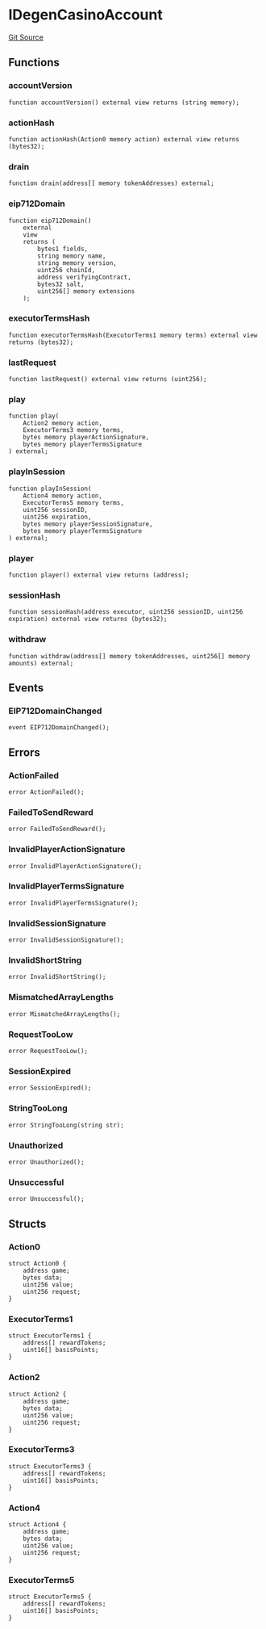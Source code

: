 # IDegenCasinoAccount
[Git Source](https://github.com/PermissionlessGames/degen-casino/blob/41aaa20bb5d115d7f7f5144fd0b0f95fc755f416/src/interfaces/IDegenCasinoAccount.sol)


## Functions
### accountVersion


```solidity
function accountVersion() external view returns (string memory);
```

### actionHash


```solidity
function actionHash(Action0 memory action) external view returns (bytes32);
```

### drain


```solidity
function drain(address[] memory tokenAddresses) external;
```

### eip712Domain


```solidity
function eip712Domain()
    external
    view
    returns (
        bytes1 fields,
        string memory name,
        string memory version,
        uint256 chainId,
        address verifyingContract,
        bytes32 salt,
        uint256[] memory extensions
    );
```

### executorTermsHash


```solidity
function executorTermsHash(ExecutorTerms1 memory terms) external view returns (bytes32);
```

### lastRequest


```solidity
function lastRequest() external view returns (uint256);
```

### play


```solidity
function play(
    Action2 memory action,
    ExecutorTerms3 memory terms,
    bytes memory playerActionSignature,
    bytes memory playerTermsSignature
) external;
```

### playInSession


```solidity
function playInSession(
    Action4 memory action,
    ExecutorTerms5 memory terms,
    uint256 sessionID,
    uint256 expiration,
    bytes memory playerSessionSignature,
    bytes memory playerTermsSignature
) external;
```

### player


```solidity
function player() external view returns (address);
```

### sessionHash


```solidity
function sessionHash(address executor, uint256 sessionID, uint256 expiration) external view returns (bytes32);
```

### withdraw


```solidity
function withdraw(address[] memory tokenAddresses, uint256[] memory amounts) external;
```

## Events
### EIP712DomainChanged

```solidity
event EIP712DomainChanged();
```

## Errors
### ActionFailed

```solidity
error ActionFailed();
```

### FailedToSendReward

```solidity
error FailedToSendReward();
```

### InvalidPlayerActionSignature

```solidity
error InvalidPlayerActionSignature();
```

### InvalidPlayerTermsSignature

```solidity
error InvalidPlayerTermsSignature();
```

### InvalidSessionSignature

```solidity
error InvalidSessionSignature();
```

### InvalidShortString

```solidity
error InvalidShortString();
```

### MismatchedArrayLengths

```solidity
error MismatchedArrayLengths();
```

### RequestTooLow

```solidity
error RequestTooLow();
```

### SessionExpired

```solidity
error SessionExpired();
```

### StringTooLong

```solidity
error StringTooLong(string str);
```

### Unauthorized

```solidity
error Unauthorized();
```

### Unsuccessful

```solidity
error Unsuccessful();
```

## Structs
### Action0

```solidity
struct Action0 {
    address game;
    bytes data;
    uint256 value;
    uint256 request;
}
```

### ExecutorTerms1

```solidity
struct ExecutorTerms1 {
    address[] rewardTokens;
    uint16[] basisPoints;
}
```

### Action2

```solidity
struct Action2 {
    address game;
    bytes data;
    uint256 value;
    uint256 request;
}
```

### ExecutorTerms3

```solidity
struct ExecutorTerms3 {
    address[] rewardTokens;
    uint16[] basisPoints;
}
```

### Action4

```solidity
struct Action4 {
    address game;
    bytes data;
    uint256 value;
    uint256 request;
}
```

### ExecutorTerms5

```solidity
struct ExecutorTerms5 {
    address[] rewardTokens;
    uint16[] basisPoints;
}
```


